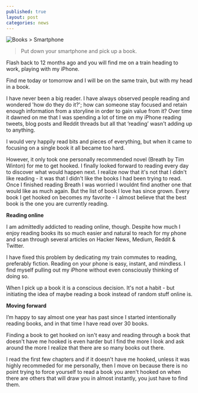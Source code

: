 ```yaml
---
published: true
layout: post
categories: news
---
```


![Books > Smartphone](https://cloud.githubusercontent.com/assets/1730420/6816205/ff75186c-d2e3-11e4-9ed8-573f2d64e912.JPG)

>Put down your smartphone and pick up a book.

Flash back to 12 months ago and you will find me on a train heading to work, playing with my iPhone.

Find me today or tomorrow and I will be on the same train, but with my head in a book.

I have never been a big reader. I have always observed people reading and wondered 'how do they do it?'; how can someone stay focused and retain enough information from a storyline in order to gain value from it?
Over time it dawned on me that I was spending a lot of time on my iPhone reading tweets, blog posts and Reddit threads but all that ‘reading’ wasn't adding up to anything.

I would very happily read bits and pieces of everything, but when it came to focusing on a single book it all became too hard.

However, it only took one personally recommended novel (Breath by Tim Winton) for me to get hooked. I finally looked forward to reading every day to discover what would happen next. I realize now that it's not that I didn't like reading - it was that I didn't like the books I had been trying to read.
Once I finished reading Breath I was worried I wouldnt find another one that would like as much again. But the list of book I love has since grown. Every book I get hooked on becomes my favorite - I almost believe that the best book is the one you are currently reading.
 
**Reading online**

I am admittedly addicted to reading online, though. Despite how much I enjoy reading books its so much easier and natural to reach for my phone and scan through several articles on Hacker News, Medium, Reddit & Twitter.

I have fixed this problem by dedicating my train commutes to reading, preferably fiction. Reading on your phone is easy, instant, and mindless. I find myself pulling out my iPhone without even consciously thinking of doing so.

When I pick up a book it is a conscious decision. It's not a habit - but initiating the idea of maybe reading a book instead of random stuff online is.
 
**Moving forward**

I’m happy to say almost one year has past since I started intentionally reading books, and in that time I have read over
30 books.

Finding a book to get hooked on isn't easy and reading through a book that doesn't have me hooked is even harder but I find the more I look and ask around the more I realize that there are so many books out there.

I read the first few chapters and if it doesn't have me hooked, unless it was highly recommeded for me personally, then I move on because there is no point trying to force yourself to read a book you aren't hooked on when there are others that will draw you in almost instantly, you just have to find them.